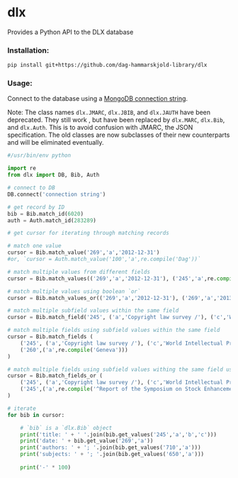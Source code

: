 
# dlx
Provides a Python API to the DLX database

### Installation:
```bash
pip install git+https://github.com/dag-hammarskjold-library/dlx
```

### Usage:

Connect to the database using a [MongoDB connection string](https://docs.mongodb.com/manual/reference/connection-string/).

Note: The class names `dlx.JMARC`, `dlx.JBIB`, and `dlx.JAUTH` have been deprecated. They still work , but have been replaced by `dlx.MARC`, `dlx.Bib`, and `dlx.Auth`. This is to avoid confusion with JMARC, the JSON specification. The old classes are now subclasses of their new counterparts and will be eliminated eventually.

```python
#/usr/bin/env python

import re
from dlx import DB, Bib, Auth

# connect to DB
DB.connect('connection string')

# get record by ID
bib = Bib.match_id(6020)
auth = Auth.match_id(283289)

# get cursor for iterating through matching records

# match one value
cursor = Bib.match_value('269','a','2012-12-31')
#or, `cursor = Auth.match_value('100','a',re.compile('Dag'))`

# match multiple values from different fields
cursor = Bib.match_values(('269','a','2012-12-31'), ('245','a',re.compile('report',re.IGNORECASE)))

# match multiple values using boolean `or`
cursor = Bib.match_values_or(('269','a','2012-12-31'), ('269','a','2013-01-02'))

# match multiple subfield values within the same field
cursor = Bib.match_field('245', ('a','Copyright law survey /'), ('c','World Intellectual Property Organization.'))

# match multiple fields using subfield values within the same field 
cursor = Bib.match_fields (
    ('245', ('a','Copyright law survey /'), ('c','World Intellectual Property Organization.')),
    ('260',('a',re.compile('Geneva')))
)

# match multiple fields using subfield values withing the same field using boolean `or`
cursor = Bib.match_fields_or (
    ('245', ('a','Copyright law survey /'), ('c','World Intellectual Property Organization.')),
    ('245',('a',re.compile('^Report of the Symposium on Stock Enhancement in the Management of Freshwater Fisheries')))
)

# iterate
for bib in cursor:

    # `bib` is a `dlx.Bib` object
    print('title: ' + ' '.join(bib.get_values('245','a','b','c')))
    print('date: ' + bib.get_value('269','a'))
    print('authors: ' + '; '.join(bib.get_values('710','a')))
    print('subjects: ' + '; '.join(bib.get_values('650','a')))
		
    print('-' * 100)
    
```
